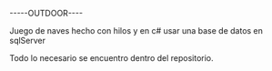 -----OUTDOOR----

Juego de naves hecho con hilos y en c#
usar una base de datos en sqlServer

Todo lo necesario se encuentro dentro del repositorio.

